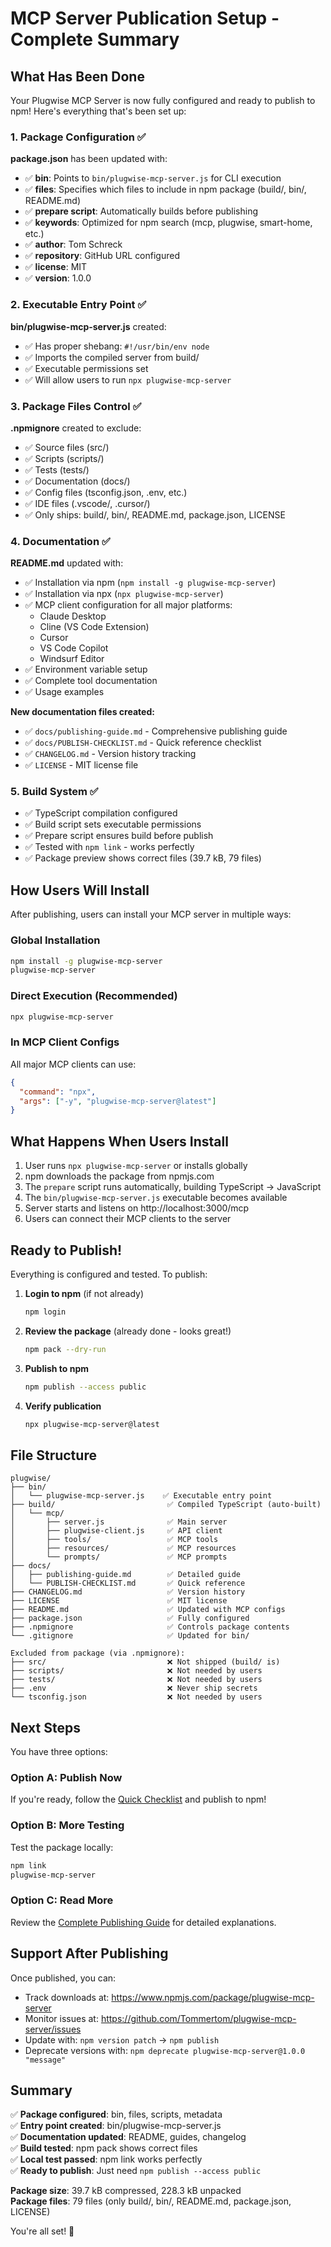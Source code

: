 # MCP Server Publication Setup - Complete Summary

## What Has Been Done

Your Plugwise MCP Server is now fully configured and ready to publish to npm! Here's everything that's been set up:

### 1. Package Configuration ✅

**package.json** has been updated with:
- ✅ **bin**: Points to `bin/plugwise-mcp-server.js` for CLI execution
- ✅ **files**: Specifies which files to include in npm package (build/, bin/, README.md)
- ✅ **prepare script**: Automatically builds before publishing
- ✅ **keywords**: Optimized for npm search (mcp, plugwise, smart-home, etc.)
- ✅ **author**: Tom Schreck
- ✅ **repository**: GitHub URL configured
- ✅ **license**: MIT
- ✅ **version**: 1.0.0

### 2. Executable Entry Point ✅

**bin/plugwise-mcp-server.js** created:
- ✅ Has proper shebang: `#!/usr/bin/env node`
- ✅ Imports the compiled server from build/
- ✅ Executable permissions set
- ✅ Will allow users to run `npx plugwise-mcp-server`

### 3. Package Files Control ✅

**.npmignore** created to exclude:
- ✅ Source files (src/)
- ✅ Scripts (scripts/)
- ✅ Tests (tests/)
- ✅ Documentation (docs/)
- ✅ Config files (tsconfig.json, .env, etc.)
- ✅ IDE files (.vscode/, .cursor/)
- ✅ Only ships: build/, bin/, README.md, package.json, LICENSE

### 4. Documentation ✅

**README.md** updated with:
- ✅ Installation via npm (`npm install -g plugwise-mcp-server`)
- ✅ Installation via npx (`npx plugwise-mcp-server`)
- ✅ MCP client configuration for all major platforms:
  - Claude Desktop
  - Cline (VS Code Extension)
  - Cursor
  - VS Code Copilot
  - Windsurf Editor
- ✅ Environment variable setup
- ✅ Complete tool documentation
- ✅ Usage examples

**New documentation files created:**
- ✅ `docs/publishing-guide.md` - Comprehensive publishing guide
- ✅ `docs/PUBLISH-CHECKLIST.md` - Quick reference checklist
- ✅ `CHANGELOG.md` - Version history tracking
- ✅ `LICENSE` - MIT license file

### 5. Build System ✅

- ✅ TypeScript compilation configured
- ✅ Build script sets executable permissions
- ✅ Prepare script ensures build before publish
- ✅ Tested with `npm link` - works perfectly
- ✅ Package preview shows correct files (39.7 kB, 79 files)

## How Users Will Install

After publishing, users can install your MCP server in multiple ways:

### Global Installation
```bash
npm install -g plugwise-mcp-server
plugwise-mcp-server
```

### Direct Execution (Recommended)
```bash
npx plugwise-mcp-server
```

### In MCP Client Configs
All major MCP clients can use:
```json
{
  "command": "npx",
  "args": ["-y", "plugwise-mcp-server@latest"]
}
```

## What Happens When Users Install

1. User runs `npx plugwise-mcp-server` or installs globally
2. npm downloads the package from npmjs.com
3. The `prepare` script runs automatically, building TypeScript → JavaScript
4. The `bin/plugwise-mcp-server.js` executable becomes available
5. Server starts and listens on http://localhost:3000/mcp
6. Users can connect their MCP clients to the server

## Ready to Publish!

Everything is configured and tested. To publish:

1. **Login to npm** (if not already)
   ```bash
   npm login
   ```

2. **Review the package** (already done - looks great!)
   ```bash
   npm pack --dry-run
   ```

3. **Publish to npm**
   ```bash
   npm publish --access public
   ```

4. **Verify publication**
   ```bash
   npx plugwise-mcp-server@latest
   ```

## File Structure

```
plugwise/
├── bin/
│   └── plugwise-mcp-server.js    ✅ Executable entry point
├── build/                         ✅ Compiled TypeScript (auto-built)
│   └── mcp/
│       ├── server.js              ✅ Main server
│       ├── plugwise-client.js     ✅ API client
│       ├── tools/                 ✅ MCP tools
│       ├── resources/             ✅ MCP resources
│       └── prompts/               ✅ MCP prompts
├── docs/
│   ├── publishing-guide.md        ✅ Detailed guide
│   └── PUBLISH-CHECKLIST.md       ✅ Quick reference
├── CHANGELOG.md                   ✅ Version history
├── LICENSE                        ✅ MIT license
├── README.md                      ✅ Updated with MCP configs
├── package.json                   ✅ Fully configured
├── .npmignore                     ✅ Controls package contents
└── .gitignore                     ✅ Updated for bin/

Excluded from package (via .npmignore):
├── src/                           ❌ Not shipped (build/ is)
├── scripts/                       ❌ Not needed by users
├── tests/                         ❌ Not needed by users
├── .env                           ❌ Never ship secrets
└── tsconfig.json                  ❌ Not needed by users
```

## Next Steps

You have three options:

### Option A: Publish Now
If you're ready, follow the [Quick Checklist](docs/PUBLISH-CHECKLIST.md) and publish to npm!

### Option B: More Testing
Test the package locally:
```bash
npm link
plugwise-mcp-server
```

### Option C: Read More
Review the [Complete Publishing Guide](docs/publishing-guide.md) for detailed explanations.

## Support After Publishing

Once published, you can:
- Track downloads at: https://www.npmjs.com/package/plugwise-mcp-server
- Monitor issues at: https://github.com/Tommertom/plugwise-mcp-server/issues
- Update with: `npm version patch` → `npm publish`
- Deprecate versions with: `npm deprecate plugwise-mcp-server@1.0.0 "message"`

## Summary

✅ **Package configured**: bin, files, scripts, metadata  
✅ **Entry point created**: bin/plugwise-mcp-server.js  
✅ **Documentation updated**: README, guides, changelog  
✅ **Build tested**: npm pack shows correct files  
✅ **Local test passed**: npm link works perfectly  
✅ **Ready to publish**: Just need `npm publish --access public`  

**Package size**: 39.7 kB compressed, 228.3 kB unpacked  
**Package files**: 79 files (only build/, bin/, README.md, package.json, LICENSE)  

You're all set! 🚀
